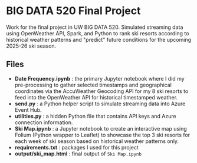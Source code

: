 # BIG DATA 520 Final Project
Work for the final project in UW BIG DATA 520. Simulated streaming data using OpenWeather API, Spark, and Python to rank ski resorts according to historical weather patterns and "predict" future conditions for the upcoming 2025-26 ski season.

## Files
* **Date Frequency.ipynb** : the primary Jupyter notebook where I did my pre-processing to gather selected timestamps and geographical coordinates via the AccuWeather Geocoding API for my 8 ski resorts to feed into the OpenWeather API for historical timestamped weather.
* **send.py** : a Python helper script to simulate streaming data into Azure Event Hub.
* **utilities.py** : a hidden Python file that contains API keys and Azure connection information.
* **Ski Map.ipynb** : a Jupyter notebook to create an interactive map using Folium (Python wrapper to Leaflet) to showcase the top 3 ski resorts for each week of ski season based on historical weather patterns only.
* **requirements.txt** : packages I used for this project
* **output/ski_map.html** : final output of `Ski Map.ipynb`
